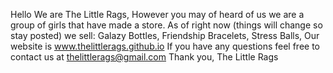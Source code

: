 Hello We are The Little Rags,
However you may of heard of us we are a group of girls that have made a store.
As of right now (things will change so stay posted) we sell:
Galazy Bottles,
Friendship Bracelets,
Stress Balls,
Our website is www.thelittlerags.github.io
If you have any questions feel free to contact us at thelittlerags@gmail.com
Thank you,
The Little Rags
